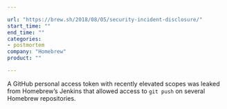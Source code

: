 ```yaml
---

url: "https://brew.sh/2018/08/05/security-incident-disclosure/"
start_time: ""
end_time: ""
categories:
- postmortem
company: "Homebrew"
product: ""

---
```


A GitHub personal access token with recently elevated scopes was leaked from Homebrew’s Jenkins that allowed access to `git push` on several Homebrew repositories.
